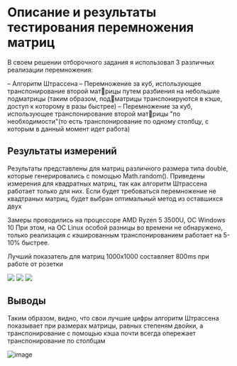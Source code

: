 # Описание и результаты тестирования перемножения матриц

В своем решении отборочного задания я использовал 3 различных
реализации перемножения:

– Алгоритм Штрассена
– Перемножение за куб, использующее транспонирование второй матрицы путем разбиения на небольшие подматрицы (таким образом, подматрицы транспонируются в кэше, доступ к которому в разы быстрее)
– Перемножение за куб, использующее транспонирование второй матрицы "по необходимости"(то есть транспонирование по одному столбцу,
с которым в данный момент идет работа)

## Результаты измерений

Результаты представлены для матриц различного размера типа double, которые генерировались с помощью Math.random().
Приведены измерения для квадратных матриц, так как алгоритм Штрассена работает только для них. 
Если будет требоваться перемножение не квадтраных матриц, будет выбран оптимальный метод из оставшихся двух

Замеры проводились на процессоре AMD Ryzen 5 3500U,
ОС Windows 10
При этом, на ОС Linux особой разницы во времени не обнаружено,
только реализация с кэшированным транспонированием работает на 5-
10% быстрее.

Лучший показатель для матриц 1000х1000 составляет 800ms при работе от розетки

![](https://user-images.githubusercontent.com/68964770/114100959-bce87280-98cd-11eb-8c4d-d23535682211.jpg)
![](https://user-images.githubusercontent.com/68964770/114100963-bd810900-98cd-11eb-9271-bf1f769c0e52.png)
![](https://user-images.githubusercontent.com/68964770/114100966-be199f80-98cd-11eb-9279-b2af4fdeff6f.png)

## Выводы
Таким образом, видно, что свои лучшие цифры алгоритм Штрассена
показывает при размерах матрицы, равных степеням двойки, а транспонирование с помощью кэша почти всегда опережает транспонирование
по столбцам

![image](https://user-images.githubusercontent.com/68964770/114101031-d4bff680-98cd-11eb-876f-513b99803b5d.png)

